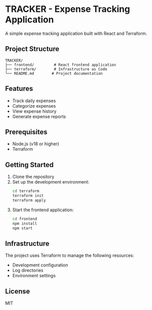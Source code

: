 # TRACKER - Expense Tracking Application

A simple expense tracking application built with React and Terraform.

## Project Structure

```
TRACKER/
├── frontend/         # React frontend application
├── terraform/        # Infrastructure as Code
└── README.md        # Project documentation
```

## Features

- Track daily expenses
- Categorize expenses
- View expense history
- Generate expense reports

## Prerequisites

- Node.js (v18 or higher)
- Terraform

## Getting Started

1. Clone the repository
2. Set up the development environment:
   ```bash
   cd terraform
   terraform init
   terraform apply
   ```
3. Start the frontend application:
   ```bash
   cd frontend
   npm install
   npm start
   ```

## Infrastructure

The project uses Terraform to manage the following resources:
- Development configuration
- Log directories
- Environment settings

## License

MIT 